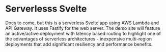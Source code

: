# Serverlesss Svelte

Docs to come, but this is a serverless Svelte app using AWS Lambda and API Gateway. It uses Fastify for the web server. The demo site will feature an active/active deployment with latency based routing to highlight one of the advantages of serverless architectures - inexpensive multi-region deployments that add significant resiliency and performance benefits.
